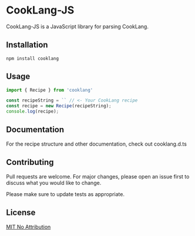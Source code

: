 # CookLang-JS
CookLang-JS is a JavaScript library for parsing CookLang.

## Installation
`npm install cooklang`

## Usage
```javascript
import { Recipe } from 'cooklang'

const recipeString = `` // <- Your CookLang recipe
const recipe = new Recipe(recipeString);
console.log(recipe);
```

## Documentation
For the recipe structure and other documentation, check out cooklang.d.ts

## Contributing
Pull requests are welcome. For major changes, please open an issue first to discuss what you would like to change.

Please make sure to update tests as appropriate.

## License
[MIT No Attribution](./LICENCE)
